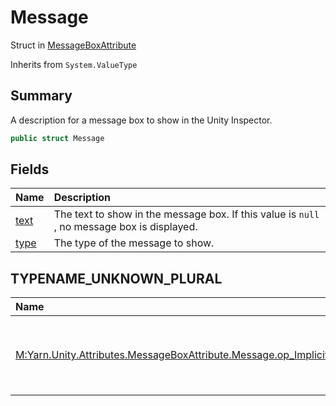 # Message

Struct in [MessageBoxAttribute](/docs/api/csharp/yarn.unity.attributes.messageboxattribute.md)

Inherits from `System.ValueType`

## Summary


A description for a message box to show in the Unity Inspector.


```csharp
public struct Message
```

## Fields

|Name|Description|
|:---|:---|
|[text](/docs/api/csharp/yarn.unity.attributes.messageboxattribute.message.text.md)|The text to show in the message box. If this value is  `null` , no message box is displayed.|
|[type](/docs/api/csharp/yarn.unity.attributes.messageboxattribute.message.type.md)|The type of the message to show.|

## TYPENAME_UNKNOWN_PLURAL

|Name|Description|
|:---|:---|
|[M:Yarn.Unity.Attributes.MessageBoxAttribute.Message.op_Implicit(System.String)~Yarn.Unity.Attributes.MessageBoxAttribute.Message](/docs/api/csharp/yarn.unity.attributes.messageboxattribute.message.op_implicit.md)|Creates a new message with the given string.|

